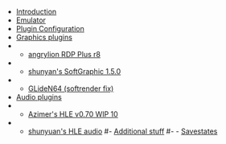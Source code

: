 - [Introduction](index.md)
- [Emulator](Emulator.md)
- [Plugin Configuration](Config.md)
- [Graphics plugins]()
- - [angrylion RDP Plus r8](Graphics/angrylion_RDP.md)
- - [shunyan's SoftGraphic 1.5.0](Graphics/shunyan_SoftGraphic.md)
- - [GLideN64 (softrender fix)](Graphics/GLideN64.md)
- [Audio plugins]()
- - [Azimer's HLE v0.70 WIP 10](Audio/Azimer_HLE.md)
- - [shunyuan's HLE audio](Audio/shunyan_HLE.md)
#-  [Additional stuff]()
#- - [Savestates]()